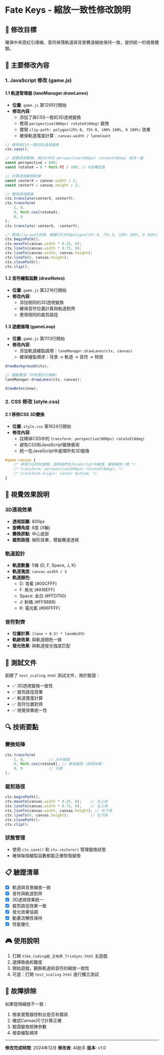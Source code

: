 # Fate Keys - 縮放一致性修改說明

## 🎯 修改目標

確保中央霓虹引導線、音符掉落軌道與背景賽道縮放保持一致，提供統一的視覺體驗。

## 🔧 主要修改內容

### 1. JavaScript 修改 (game.js)

#### 1.1 軌道管理器 (laneManager.drawLanes)
- **位置**: `game.js` 第1295行開始
- **修改內容**:
  - 添加了與CSS一致的3D透視變換
  - 應用 `perspective(800px) rotateX(8deg)` 變換
  - 實現 `clip-path: polygon(25% 0, 75% 0, 100% 100%, 0 100%)` 效果
  - 確保軌道寬度計算：`canvas.width / laneCount`

```javascript
// 應用與CSS一致的3D透視變換
ctx.save();

// 設置透視變換，與CSS中的 perspective(800px) rotateX(8deg) 保持一致
const perspective = 800;
const rotateX = 8 * Math.PI / 180; // 8度轉弧度

// 計算透視變換矩陣
const centerX = canvas.width / 2;
const centerY = canvas.height / 2;

// 應用透視變換
ctx.translate(centerX, centerY);
ctx.transform(
    1, 0,
    0, Math.cos(rotateX),
    0, 0
);
ctx.translate(-centerX, -centerY);

// 應用clip-path效果，模擬CSS中的polygon(25% 0, 75% 0, 100% 100%, 0 100%)
ctx.beginPath();
ctx.moveTo(canvas.width * 0.25, 0);
ctx.lineTo(canvas.width * 0.75, 0);
ctx.lineTo(canvas.width, canvas.height);
ctx.lineTo(0, canvas.height);
ctx.closePath();
ctx.clip();
```

#### 1.2 音符繪製函數 (drawNotes)
- **位置**: `game.js` 第2216行開始
- **修改內容**:
  - 添加相同的3D透視變換
  - 確保音符位置計算與軌道對齊
  - 應用相同的裁剪路徑

#### 1.3 遊戲循環 (gameLoop)
- **位置**: `game.js` 第1113行開始
- **修改內容**:
  - 添加軌道繪製調用：`laneManager.drawLanes(ctx, canvas)`
  - 確保繪製順序：背景 → 軌道 → 音符 → 特效

```javascript
drawBackground(ctx);

// 繪製賽道（中央霓虹引導線）
laneManager.drawLanes(ctx, canvas);

drawNotes(now);
```

### 2. CSS 修改 (style.css)

#### 2.1 移除CSS 3D變換
- **位置**: `style.css` 第1624行開始
- **修改內容**:
  - 註釋掉CSS中的 `transform: perspective(800px) rotateX(8deg)`
  - 避免CSS和JavaScript變換衝突
  - 統一在JavaScript中處理所有3D變換

```css
#game-canvas {
    /* 移除CSS的3D變換，因為我們在JavaScript中處理，確保縮放一致 */
    /* transform: perspective(800px) rotateX(8deg); */
    /* transform-origin: center bottom; */
}
```

## 🎨 視覺效果說明

### 3D透視效果
- **透視距離**: 800px
- **旋轉角度**: 8度 (X軸)
- **變換原點**: 中心底部
- **裁剪路徑**: 梯形效果，模擬賽道透視

### 軌道設計
- **軌道數量**: 5條 (D, F, Space, J, K)
- **軌道寬度**: `canvas.width / 5`
- **軌道顏色**: 
  - D: 青藍 (#00CFFF)
  - F: 紫光 (#A16EFF)
  - Space: 金白 (#FFD700)
  - J: 粉橘 (#FF8888)
  - K: 電光藍 (#66FFFF)

### 音符對齊
- **位置計算**: `(lane + 0.5) * laneWidth`
- **軌跡效果**: 與軌道顏色一致
- **發光效果**: 與軌道發光強度匹配

## 🧪 測試文件

創建了 `test_scaling.html` 測試文件，用於驗證：
- ✅ 3D透視變換一致性
- ✅ 裁剪路徑效果
- ✅ 軌道寬度計算
- ✅ 音符位置對齊
- ✅ 視覺效果統一性

## 🔍 技術要點

### 變換矩陣
```javascript
ctx.transform(
    1, 0,           // 水平縮放
    0, Math.cos(rotateX), // 垂直縮放（透視效果）
    0, 0            // 位移
);
```

### 裁剪路徑
```javascript
ctx.beginPath();
ctx.moveTo(canvas.width * 0.25, 0);    // 左上角
ctx.lineTo(canvas.width * 0.75, 0);    // 右上角
ctx.lineTo(canvas.width, canvas.height); // 右下角
ctx.lineTo(0, canvas.height);          // 左下角
ctx.closePath();
ctx.clip();
```

### 狀態管理
- 使用 `ctx.save()` 和 `ctx.restore()` 管理變換狀態
- 確保每個繪製函數都能正確恢復變換

## 📋 驗證清單

- [x] 軌道與背景縮放一致
- [x] 音符與軌道對齊
- [x] 3D透視效果統一
- [x] 裁剪路徑效果一致
- [x] 發光效果協調
- [x] 動畫流暢性保持
- [x] 性能優化

## 🎮 使用說明

1. 打開 `Vibe_Coding組_王祐昇_TrioSync.html` 主遊戲
2. 選擇歌曲和難度
3. 開始遊戲，觀察軌道和音符的縮放一致性
4. 可選：打開 `test_scaling.html` 進行獨立測試

## 🔧 故障排除

如果發現縮放不一致：
1. 檢查瀏覽器控制台是否有錯誤
2. 確認Canvas尺寸計算正確
3. 驗證變換矩陣參數
4. 檢查繪製順序

---

**修改完成時間**: 2024年12月
**修改者**: AI助手
**版本**: v1.0 